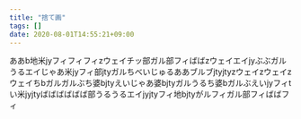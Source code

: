 ```yaml
---
title: "捨て画"
tags: []
date: 2020-08-01T14:55:21+09:00
---
```


ああb地米jyフィフィフィzウェイチッ部ガル部フィばばzウェイエイjyぶぶガルうるエイじゃあ米jyフィ部jtyガルちべいじゅるああブルブjtyjtyzウェイzウェイzウェイちbガルガルぶち婆bjtyえいじゃあ婆bjtyガルうるち婆bガルぶえいjyフィtい米jyjtyばばばばばば部うるうるエイjyjtyフィ地bjtyがルフィガル部フィばばフィ